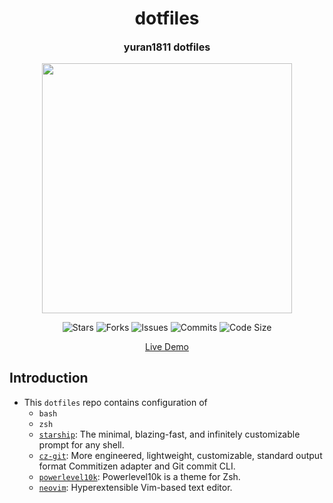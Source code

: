 <h1 align="center">dotfiles</h1>
<p align="center" style="font-size:16px"><strong>yuran1811 dotfiles</strong></p>
<p align="center">  
  <img src="https://raw.githubusercontent.com/catppuccin/catppuccin/main/assets/palette/macchiato.png" width="400" />
</p>

<p align="center">
  <img alt="Stars" src="https://badgen.net/github/stars/yuran1811/dotfiles">
  <img alt="Forks" src="https://badgen.net/github/forks/yuran1811/dotfiles">
  <img alt="Issues" src="https://badgen.net/github/issues/yuran1811/dotfiles">
  <img alt="Commits" src="https://badgen.net/github/commits/yuran1811/dotfiles">
  <img alt="Code Size" src="https://img.shields.io/github/languages/code-size/yuran1811/dotfiles">
</p>

<div align="center"><a href="" target="_blank">Live Demo</a></div>

## Introduction

- This `dotfiles` repo contains configuration of
	- `bash`
	- `zsh`
	- [`starship`](https://starship.rs/): The minimal, blazing-fast, and infinitely customizable prompt for any shell.
	- [`cz-git`](https://cz-git.qbb.sh/): More engineered, lightweight, customizable, standard output format Commitizen adapter and Git commit CLI.
	- [`powerlevel10k`](https://github.com/romkatv/powerlevel10k): Powerlevel10k is a theme for Zsh.
	- [`neovim`](https://neovim.io/): Hyperextensible Vim-based text editor.
